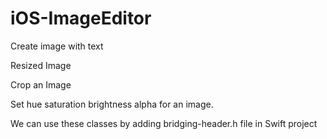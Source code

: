 # iOS-ImageEditor

 Create image with text 

 Resized Image

 Crop an Image

 Set hue saturation brightness alpha for an image.

We can use these classes by adding bridging-header.h file in Swift project

